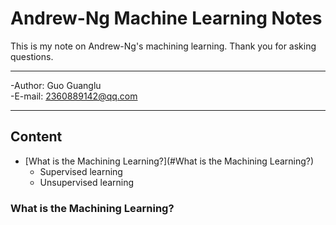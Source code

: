 # Andrew-Ng Machine Learning Notes
This is my note on Andrew-Ng's machining learning. Thank you for asking questions.

******************

-Author: Guo Guanglu  
-E-mail: 2360889142@qq.com

***
## Content
* [What is the Machining Learning?](#What is the Machining Learning?)  
	* Supervised learning  
	* Unsupervised learning    
### What is the Machining Learning?

